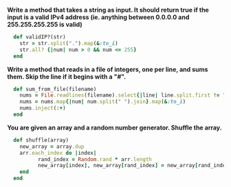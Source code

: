 **Write a method that takes a string as input. It should return true if the input is a valid IPv4 address (ie. anything between 0.0.0.0 and 255.255.255.255 is valid)**

  ```ruby
    def validIP?(str)
      str = str.split(".").map(&:to_i)
      str.all? {|num| num > 0 && num <= 255}
    end
  ```

**Write a method that reads in a file of integers, one per line, and sums them. Skip the line if it begins with a "#".**

  ```ruby
    def sum_from_file(filename)
      nums = File.readlines(filename).select{|line| line.split.first != "#"}
      nums = nums.map{|num| num.split(" ").join}.map(&:to_i)
      nums.inject(:+)
    end
  ```
  
**You are given an array and a random number generator. Shuffle the array.**  

  ```ruby
    def shuffle(array)
      new_array = array.dup
      arr.each_index do |index| 
      		rand_index = Random.rand * arr.length
      		new_array[index], new_array[rand_index] = new_array[rand_index], new_array[index]
      end
    end
  ```